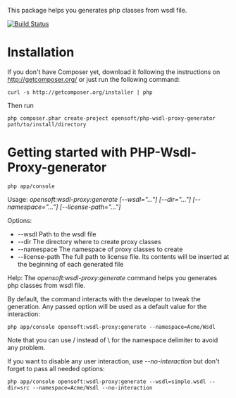 This package helps you generates php classes from wsdl file.

[![Build Status](https://secure.travis-ci.org/opensoft/php-wsdl-proxy-generator.png?branch=master)](http://travis-ci.org/opensoft/php-wsdl-proxy-generator)


Installation
============

If you don't have Composer yet, download it following the instructions on http://getcomposer.org/ or just run the following command:

```
curl -s http://getcomposer.org/installer | php
```

Then run

```
php composer.phar create-project opensoft/php-wsdl-proxy-generator path/to/install/directory
```


Getting started with PHP-Wsdl-Proxy-generator
=============================================

```
php app/console
```

Usage:
 *opensoft:wsdl-proxy:generate [--wsdl="..."] [--dir="..."] [--namespace="..."] [--license-path="..."]*

Options:
* --wsdl          Path to the wsdl file
* --dir           The directory where to create proxy classes
* --namespace     The namespace of proxy classes to create
* --license-path  The full path to license file. Its contents will be inserted at the beginning of each generated file

Help:
 The *opensoft:wsdl-proxy:generate* command helps you generates php classes from wsdl file.

 By default, the command interacts with the developer to tweak the generation.
 Any passed option will be used as a default value for the interaction:

```
php app/console opensoft:wsdl-proxy:generate --namespace=Acme/Wsdl
```

 Note that you can use / instead of \ for the namespace delimiter to avoid any
 problem.

 If you want to disable any user interaction, use *--no-interaction* but don't forget to pass all needed options:

```
php app/console opensoft:wsdl-proxy:generate --wsdl=simple.wsdl --dir=src --namespace=Acme/Wsdl --no-interaction
```
